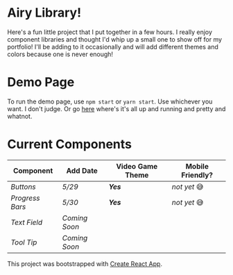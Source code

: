 # Airy Library! 
Here's a fun little project that I put together in a few hours. I really enjoy component libraries and thought I'd whip up a small one to show off for my portfolio! I'll be adding to it occasionally and will add different themes and colors because one is never enough! 

# Demo Page
To run the demo page, use `npm start` or `yarn start`. Use whichever you want. I don't judge.
Or go [here](https://marbaez1714.github.io/airy-library/) where's it's all up and running and pretty and whatnot. 

# Current Components 
|Component        | Add Date      | Video Game Theme | Mobile Friendly? |
|-----------------|---------------|------------------|------------------|
| _Buttons_       | _5/29_        | ___Yes___        | _not yet_ 😅     |
| _Progress Bars_ | _5/30_        | ___Yes___        | _not yet_ 😅     |
| _Text Field_    | _Coming Soon_ |                  |     |
| _Tool Tip_      | _Coming Soon_ |                  |     |


This project was bootstrapped with [Create React App](https://github.com/facebook/create-react-app).


